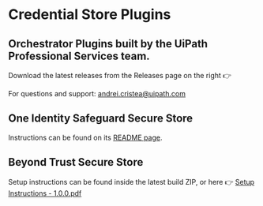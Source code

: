 # Credential Store Plugins
## Orchestrator Plugins built by the UiPath Professional Services team.

Download the latest releases from the Releases page on the right 👉

For questions and support: andrei.cristea@uipath.com

## One Identity Safeguard Secure Store
 Instructions can be found on its [README page](https://github.com/UiPath-Services/CredentialStorePlugins/tree/main/OneIdentitySafeguard.SecureStore).

## Beyond Trust Secure Store
Setup instructions can be found inside the latest build ZIP, or here 👉 
[Setup Instructions - 1.0.0.pdf](https://github.com/UiPath-Services/CredentialStorePlugins/files/7132362/Setup.Instructions.-.1.0.0.pdf)
